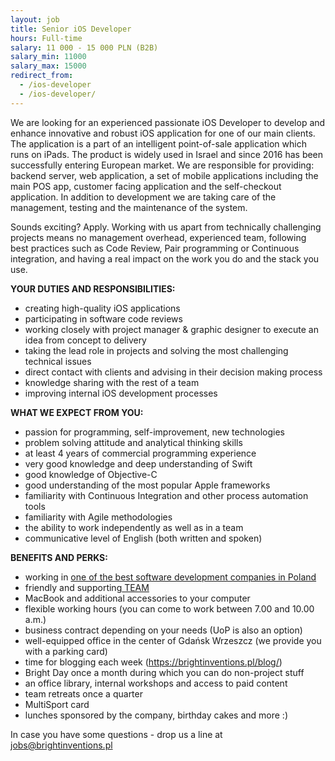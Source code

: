 ```yaml
---
layout: job
title: Senior iOS Developer
hours: Full-time
salary: 11 000 - 15 000 PLN (B2B)
salary_min: 11000
salary_max: 15000
redirect_from:
  - /ios-developer
  - /ios-developer/
---
```

We are looking for an experienced passionate iOS Developer to develop and enhance innovative and robust iOS application for one of our main clients. The application is a part of an intelligent point-of-sale application which runs on iPads. The product is widely used in Israel and since 2016 has been successfully entering European market. We are responsible for providing: backend server, web application, a set of mobile applications including the main POS app, customer facing application and the self-checkout application. In addition to development we are taking care of the management, testing and the maintenance of the system. 

Sounds exciting? Apply. Working with us apart from technically challenging projects means no management overhead, experienced team, following best practices such as Code Review, Pair programming or Continuous integration, and having a real impact on the work you do and the stack you use. 

**YOUR DUTIES AND RESPONSIBILITIES:**  

* creating high-quality iOS applications 
* participating in software code reviews
* working closely with project manager & graphic designer to execute an idea from concept to delivery 
* taking the lead role in projects and solving the most challenging technical issues
* direct contact with clients and advising in their decision making process 
* knowledge sharing with the rest of a team
* improving internal iOS development processes

**WHAT WE EXPECT FROM YOU:** 

* passion for programming, self-improvement, new technologies
* problem solving attitude and analytical thinking skills 
* at least 4 years of commercial programming experience 
* very good knowledge and deep understanding of Swift 
* good knowledge of Objective-C 
* good understanding of the most popular Apple frameworks
* familiarity with Continuous Integration and other process automation tools 
* familiarity with Agile methodologies 
* the ability to work independently as well as in a team 
* communicative level of English (both written and spoken) 

**BENEFITS AND PERKS:** 

* working in [one of the best software development companies in Poland ](https://brightinventions.pl/blog/Bright-Inventions-Remains-A-Top-Developer-In-Poland/)
* friendly and supporting[ TEAM](https://brightinventions.pl/about-us/?tabs.tab-content=2) 
* MacBook and additional accessories to your computer 
* flexible working hours (you can come to work between 7.00 and 10.00 a.m.) 
* business contract depending on your needs (UoP is also an option) 
* well-equipped office in the center of Gdańsk Wrzeszcz (we provide you with a parking card) 
* time for blogging each week (https://brightinventions.pl/blog/) 
* Bright Day once a month during which you can do non-project stuff 
* an office library, internal workshops and access to paid content 
* team retreats once a quarter
* MultiSport card
* lunches sponsored by the company, birthday cakes and more  :) 

In case you have some questions - drop us a line at jobs@brightinventions.pl
